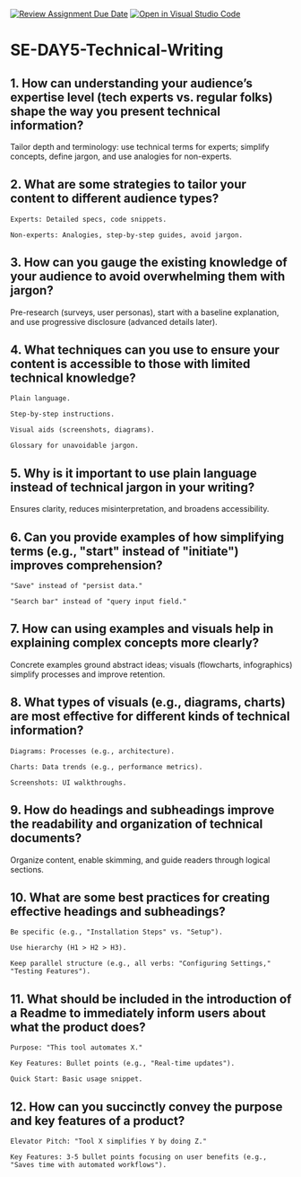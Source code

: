 [![Review Assignment Due Date](https://classroom.github.com/assets/deadline-readme-button-22041afd0340ce965d47ae6ef1cefeee28c7c493a6346c4f15d667ab976d596c.svg)](https://classroom.github.com/a/zsAR-pyY)
[![Open in Visual Studio Code](https://classroom.github.com/assets/open-in-vscode-2e0aaae1b6195c2367325f4f02e2d04e9abb55f0b24a779b69b11b9e10269abc.svg)](https://classroom.github.com/online_ide?assignment_repo_id=18605164&assignment_repo_type=AssignmentRepo)
# SE-DAY5-Technical-Writing
## 1. How can understanding your audience’s expertise level (tech experts vs. regular folks) shape the way you present technical information?
Tailor depth and terminology: use technical terms for experts; simplify concepts, define jargon, and use analogies for non-experts.
## 2. What are some strategies to tailor your content to different audience types?
    Experts: Detailed specs, code snippets.

    Non-experts: Analogies, step-by-step guides, avoid jargon.
## 3. How can you gauge the existing knowledge of your audience to avoid overwhelming them with jargon?
Pre-research (surveys, user personas), start with a baseline explanation, and use progressive disclosure (advanced details later).
## 4. What techniques can you use to ensure your content is accessible to those with limited technical knowledge?
    Plain language.

    Step-by-step instructions.

    Visual aids (screenshots, diagrams).

    Glossary for unavoidable jargon.
## 5. Why is it important to use plain language instead of technical jargon in your writing?
Ensures clarity, reduces misinterpretation, and broadens accessibility.
## 6. Can you provide examples of how simplifying terms (e.g., "start" instead of "initiate") improves comprehension?
    "Save" instead of "persist data."

    "Search bar" instead of "query input field."
## 7. How can using examples and visuals help in explaining complex concepts more clearly?
Concrete examples ground abstract ideas; visuals (flowcharts, infographics) simplify processes and improve retention.
## 8. What types of visuals (e.g., diagrams, charts) are most effective for different kinds of technical information?
    Diagrams: Processes (e.g., architecture).

    Charts: Data trends (e.g., performance metrics).

    Screenshots: UI walkthroughs.
## 9. How do headings and subheadings improve the readability and organization of technical documents?
Organize content, enable skimming, and guide readers through logical sections.
## 10. What are some best practices for creating effective headings and subheadings?
    Be specific (e.g., "Installation Steps" vs. "Setup").

    Use hierarchy (H1 > H2 > H3).

    Keep parallel structure (e.g., all verbs: "Configuring Settings," "Testing Features").
## 11. What should be included in the introduction of a Readme to immediately inform users about what the product does?
    Purpose: "This tool automates X."

    Key Features: Bullet points (e.g., "Real-time updates").

    Quick Start: Basic usage snippet.
## 12. How can you succinctly convey the purpose and key features of a product?
    Elevator Pitch: "Tool X simplifies Y by doing Z."

    Key Features: 3-5 bullet points focusing on user benefits (e.g., "Saves time with automated workflows").
